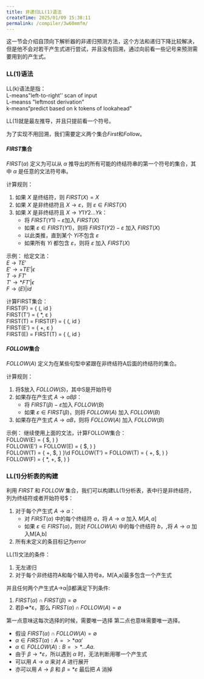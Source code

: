 ```yaml
---
title: 非递归LL(1)语法
createTime: 2025/01/09 15:38:11
permalink: /compiler/3w60mmfm/
---
```


这一节会介绍自顶向下解析器的非递归预测方法，这个方法和递归下降比较解决，但是他不会对若干产生式进行尝试，并且没有回溯，通过向前看一些记号来预测需要用到的产生式。

### LL(1)语法

LL(k)语法是指：\
L-means"left-to-right'’ scan of input \
L-meanss "leftmost derivation" \
k-means“predict based on k tokens of lookahead"

LL(1)就是最左推导，并且只提前看一个符号。

为了实现不用回溯，我们需要定义两个集合$First$和$Follow$。

#### $FIRST$集合

$FIRST(α)$ 定义为可以从 $α$ 推导出的所有可能的终结符串的第一个符号的集合，其中 $α$ 是任意的文法符号串。

计算规则：

1. 如果 $X$ 是终结符，则 $FIRST(X) = {X}$
2. 如果 $X$ 是非终结符且 $X → ε$，则 $ε ∈ FIRST(X)$
3. 如果 $X$ 是非终结符且 $X → Y1Y2...Yk$：
   - 将 $FIRST(Y1) - {ε}$加入 $FIRST(X)$
   - 如果 $ε ∈ FIRST(Y1)$，则将 $FIRST(Y2) - {ε}$ 加入 $FIRST(X)$
   - 以此类推，直到某个 $Yi$不包含 $ε$
   - 如果所有 $Yi$ 都包含 $ε$，则将 $ε$ 加入 $FIRST(X)$

示例：
给定文法：\
$E \to TE'$\
$E' \to +TE' | \epsilon$\
$T \to FT'$\
$T' \to *FT' | \epsilon$\
$F \to (E) | id$

计算FIRST集合：\
FIRST(F) = { \(, id }\
FIRST(T') = { *, ε }\
FIRST(T) = FIRST(F) = { \(, id }\
FIRST(E') = { +, ε }\
FIRST(E) = FIRST(T) = { \(, id }

#### $FOLLOW$集合

$FOLLOW(A)$ 定义为在某些句型中紧跟在非终结符A后面的终结符的集合。

计算规则：

1. 将$放入 $FOLLOW(S)$，其中S是开始符号
2. 如果存在产生式 $A → αBβ$：
   - 将 $FIRST(β) - {ε}$加入 $FOLLOW(B)$
   - 如果 $ε ∈ FIRST(β)$，则将 $FOLLOW(A)$ 加入 $FOLLOW(B)$
3. 如果存在产生式 $A → αB$，则将 $FOLLOW(A)$ 加入 $FOLLOW(B)$

示例：
继续使用上面的文法，计算FOLLOW集合：\
FOLLOW(E) = { $, \) } \
FOLLOW(E') = FOLLOW(E) = { $, \) }\
FOLLOW(T) = { +, $, \) }\d
FOLLOW(T') = FOLLOW(T) = { +, $, \) }\
FOLLOW(F) = { *, +, $, \) }

### LL(1)分析表的构建

利用 $FIRST$ 和 $FOLLOW$ 集合，我们可以构建LL(1)分析表，表中行是非终结符，列为终结符或者开始符号$：

1. 对于每个产生式 $A → α$：
   - 对 $FIRST(α)$ 中的每个终结符 $a$，将 $A → α$ 加入 $M[A,a]$
   - 如果 $ε ∈ FIRST(α)$，则对 $FOLLOW(A)$ 中的每个终结符 $b$，,将 $A → α$ 加入M[A,b]
2. 所有未定义的条目标记为error

LL(1)文法的条件：

1. 无左递归
2. 对于每个非终结符A和每个输入符号a，M[A,a]最多包含一个产生式

并且任何两个产生式A→α|β都满足下列条件:

1. $FIRST(α) \cap FIRST(β)= \emptyset$
2. 若β=>*ε，那么 $FIRST(α) \cap FOLLOW(A) =  \emptyset$

第一点意味这每次选择的时候，需要唯一选择
第二点也意味需要唯一选择。

- 假设 $FIRST(α) \cap FOLLOW(A)= \emptyset$
- $α ∈ FIRST(α): A =>*aα'$
- $α ∈ FOLLOW(A): B =>*... A a.$
- 由于 $β→*ε$，所以遇到 $α$ 时，无法判断用哪一个产生式
- 可以用 $A→α$ 来对 $A$ 进行展开
- 亦可以用 $A→β$ 和 $β=*ε$ 最后把 $A$ 消掉

